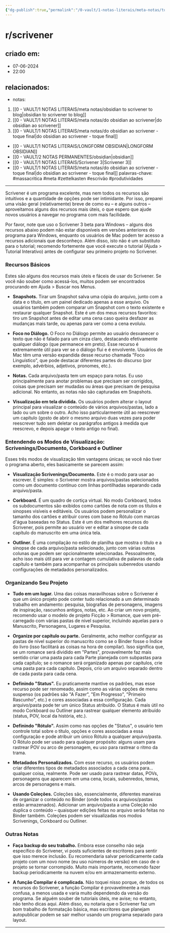 ```yaml
---
{"dg-publish":true,"permalink":"/0-vault/1-notas-literais/meta-notas/tutorial-scrivener/","tags":["massacritica","meta","zettelkasten","escrivão","produtividades"],"dgHomeLink":true,"dgShowLocalGraph":true,"dgShowFileTree":true,"dgEnableSearch":true}
---
```


# r/scrivener

## criado em: 
- 07-06-2024
- 22:00
## relacionados:
- notas:
1. [[0 - VAULT/1 NOTAS LITERAIS/meta notas/obsidian to scrivener to blog\|obsidian to scrivener to blog]]
2. [[0 - VAULT/1 NOTAS LITERAIS/meta notas/do obsidian ao scrivener\|do obsidian ao scrivener]]
3. [[0 - VAULT/1 NOTAS LITERAIS/meta notas/do obsidian ao scrivener -  toque final\|do obsidian ao scrivener -  toque final]]
   
-  [[0 - VAULT/1 NOTAS LITERAIS/LONGFORM OBSIDIAN\|LONGFORM OBSIDIAN]]
- [[0 - VAULT/2 NOTAS PERMANENTES/obsidian\|obsidian]]
- [[0 - VAULT/1 NOTAS LITERAIS/Scrivener 3\|Scrivener 3]]
- [[0 - VAULT/1 NOTAS LITERAIS/meta notas/do obsidian ao scrivener -  toque final\|do obsidian ao scrivener -  toque final]]
palavras-chave: #massacritica #meta #zettelkasten #escrivão #produtividades 
---

Scrivener é um programa excelente, mas nem todos os recursos são intuitivos e a quantidade de opções pode ser intimidante. Por isso, preparei uma visão geral (relativamente) breve de como eu – e alguns outros – aproveitamos alguns dos recursos mais úteis, o que espero que ajude novos usuários a navegar no programa com mais facilidade.

Por favor, note que uso o Scrivener 3 beta para Windows – alguns dos recursos abaixo podem não estar disponíveis em versões anteriores do programa para Windows, enquanto os usuários de Mac podem ter acesso a recursos adicionais que desconheço. Além disso, isto não é um substituto para o tutorial; recomendo fortemente que você execute o tutorial (Ajuda > Tutorial Interativo) antes de configurar seu primeiro projeto no Scrivener.

### Recursos Básicos

Estes são alguns dos recursos mais úteis e fáceis de usar do Scrivener. Se você não souber como acessá-los, muitos podem ser encontrados procurando em Ajuda > Buscar nos Menus.

- **Snapshots.** Tirar um Snapshot salva uma cópia do arquivo, junto com a data e o título, em um painel dedicado apenas a esse arquivo. Os usuários também podem comparar um Snapshot com o texto existente e restaurar qualquer Snapshot. Este é um dos meus recursos favoritos: tiro um Snapshot antes de editar uma cena caso queira desfazer as mudanças mais tarde, ou apenas para ver como a cena evoluiu.

- **Foco no Diálogo.** O Foco no Diálogo permite ao usuário desvanecer o texto que não é falado para um cinza claro, destacando efetivamente qualquer diálogo (que permanece em preto). Esse recurso é extremamente útil para ver se o diálogo flui e é envolvente. Usuários de Mac têm uma versão expandida desse recurso chamada "Foco Linguístico", que pode destacar diferentes partes do discurso (por exemplo, advérbios, adjetivos, pronomes, etc.).

- **Notas.** Cada arquivo/pasta tem um espaço para notas. Eu uso principalmente para anotar problemas que precisam ser corrigidos, coisas que precisam ser mudadas ou áreas que precisam de pesquisa adicional. No entanto, as notas não são capturadas em Snapshots.

- **Visualização em tela dividida.** Os usuários podem alterar o layout principal para visualizar o conteúdo de vários arquivos/pastas, lado a lado ou um sobre o outro. Acho isso particularmente útil ao reescrever um capítulo (gosto de abrir o mesmo arquivo duas vezes para poder reescrever tudo sem deletar os parágrafos antigos à medida que reescrevo, e depois apagar o texto antigo no final).

### Entendendo os Modos de Visualização: Scrivenings/Documento, Corkboard e Outliner

Esses três modos de visualização têm vantagens únicas; se você não tiver o programa aberto, eles basicamente se parecem assim:

- **Visualização Scrivenings/Documento.** Este é o modo para usar ao escrever. É simples: o Scrivener mostra arquivos/pastas selecionados como um documento contínuo com linhas pontilhadas separando cada arquivo/pasta.

- **Corkboard.** É um quadro de cortiça virtual. No modo Corkboard, todos os subdocumentos são exibidos como cartões de nota com os títulos e sinopses visíveis e editáveis. Os usuários podem personalizar o tamanho dos cartões e atribuir cores com base no Rótulo com marcas d'água baseadas no Status. Este é um dos melhores recursos do Scrivener, pois permite ao usuário ver e editar a sinopse de cada capítulo do manuscrito em uma única tela.

- **Outliner.** É uma compilação no estilo de planilha que mostra o título e a sinopse de cada arquivo/pasta selecionado, junto com várias outras colunas que podem ser opcionalmente selecionadas. Pessoalmente, acho isso mais útil para ver a contagem cumulativa de palavras de cada capítulo e também para acompanhar os principais subenredos usando configurações de metadados personalizados.

### Organizando Seu Projeto

- **Tudo em um lugar.** Uma das coisas maravilhosas sobre o Scrivener é que um único projeto pode conter tudo relacionado a um determinado trabalho em andamento: pesquisa, biografias de personagens, imagens de inspiração, rascunhos antigos, notas, etc. Ao criar um novo projeto, recomendo usar o modelo de projeto Ficção > Romance, que vem pré-carregado com várias pastas de nível superior, incluindo aquelas para o Manuscrito, Personagens, Lugares e Pesquisa.

- **Organize por capítulo ou parte.** Geralmente, acho melhor configurar as pastas de nível superior do manuscrito como se o Binder fosse o Índice do livro (isso facilitará as coisas na hora de compilar). Isso significa que, se um romance será dividido em "Partes", provavelmente faz mais sentido criar uma pasta para cada Parte planejada com subpastas para cada capítulo; se o romance será organizado apenas por capítulos, crie uma pasta para cada capítulo. Depois, crio um arquivo separado dentro de cada pasta para cada cena.

- **Definindo "Status".** Eu praticamente mantive os padrões, mas esse recurso pode ser renomeado, assim como as várias opções de menu suspenso (os padrões são "A Fazer", "Em Progresso", "Primeiro Rascunho", etc.) e cores associadas a essa configuração. Cada arquivo/pasta pode ter um único Status atribuído. O Status é mais útil no modo Corkboard ou Outliner para rastrear qualquer elemento atribuído (status, POV, local da história, etc.).

- **Definindo "Rótulo".** Assim como nas opções de "Status", o usuário tem controle total sobre o título, opções e cores associadas a essa configuração e pode atribuir um único Rótulo a qualquer arquivo/pasta. O Rótulo pode ser usado para qualquer propósito: alguns usam para rastrear POV ou arco de personagem, eu uso para rastrear o ritmo da trama.

- **Metadados Personalizados.** Com esse recurso, os usuários podem criar diferentes tipos de metadados associados a cada cena para... qualquer coisa, realmente. Pode ser usado para rastrear datas, POVs, personagens que aparecem em uma cena, locais, subenredos, temas, arcos de personagens e mais.

- **Usando Coleções.** Coleções são, essencialmente, diferentes maneiras de organizar o conteúdo no Binder (onde todos os arquivos/pastas estão armazenados). Adicionar um arquivo/pasta a uma Coleção não duplica o conteúdo – quaisquer edições feitas no arquivo serão feitas no Binder também. Coleções podem ser visualizadas nos modos Scrivenings, Corkboard ou Outliner.

### Outras Notas

- **Faça backup do seu trabalho.** Embora esse conselho não seja específico do Scrivener, vi posts suficientes de escritores para sentir que isso merece inclusão. Eu recomendaria salvar periodicamente cada projeto com um novo nome (eu uso números de versão) em caso de o projeto se tornar corrompido. Muito mais importante, recomendo fazer backup periodicamente na nuvem e/ou em armazenamento externo.

- **A função Compilar é complicada.** Não toquei nisso porque, de todos os recursos do Scrivener, a função Compilar é provavelmente a mais confusa, a menos usada e varia muito dependendo da versão do programa. Se alguém souber de tutoriais úteis, me avise; no entanto, não tenho dicas aqui. Além disso, eu notaria que o Scrivener faz um bom trabalho de formatação básica, mas escritores que planejam autopublicar podem se sair melhor usando um programa separado para layout.

---

